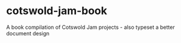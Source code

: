 # cotswold-jam-book
A book compilation of Cotswold Jam projects - also typeset a better document design
